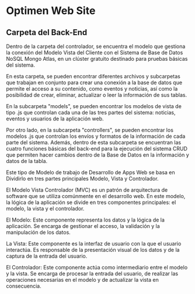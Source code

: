# Optimen Web Site
## Carpeta del Back-End

Dentro de la carpeta del controlador, se encuentra el modelo que gestiona la conexión del Modelo Vista del Cliente con el Sistema de Base de Datos NoSQL Mongo Atlas, en un clúster gratuito destinado para pruebas básicas del sistema.

En esta carpeta, se pueden encontrar diferentes archivos y subcarpetas que trabajan en conjunto para crear una conexión a la base de datos que permite el acceso a su contenido, como eventos y noticias, así como la posibilidad de crear, eliminar, actualizar o leer la información de sus tablas.

En la subcarpeta "models", se pueden encontrar los modelos de vista de tipo .js que controlan cada una de las tres partes del sistema: noticias, eventos y usuarios de la aplicación web.

Por otro lado, en la subcarpeta "controllers", se pueden encontrar los modelos .js que controlan los envíos y formatos de la información de cada parte del sistema. Además, dentro de esta subcarpeta se encuentran las cuatro funciones básicas del back-end para la ejecución del sistema CRUD que permiten hacer cambios dentro de la Base de Datos en la información y datos de la tabla.

Este tipo de Modelo de trabajo de Desarrollo de Apps Web se basa en Dividirlo en tres partes principales Modelo, Vista y Controlador.

El Modelo Vista Controlador (MVC) es un patrón de arquitectura de software que se utiliza comúnmente en el desarrollo web. En este modelo, la lógica de la aplicación se divide en tres componentes principales: el modelo, la vista y el controlador.

El Modelo: Este componente representa los datos y la lógica de la aplicación. Se encarga de gestionar el acceso, la validación y la manipulación de los datos.

La Vista: Este componente es la interfaz de usuario con la que el usuario interactúa. Es responsable de la presentación visual de los datos y de la captura de la entrada del usuario.

El Controlador: Este componente actúa como intermediario entre el modelo y la vista. Se encarga de procesar la entrada del usuario, de realizar las operaciones necesarias en el modelo y de actualizar la vista en consecuencia.
